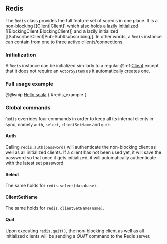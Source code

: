 ## Redis

The `Redis` class provides the full feature set of scredis in one place. It is a non-blocking [[Client|Client]] which also holds a lazily initialized [[BlockingClient|BlockingClient]] and a lazily initialized [[SubscriberClient|Pub-Sub#subscribing]]. In other words, a `Redis` instance can contain from one to three active clients/connections.

### Initialization
A `Redis` instance can be initialized similarly to a regular @ref:[Client](Client.md#initialization) except that it does not require an `ActorSystem` as it automatically creates one.

### Full usage example

@@snip [Hello.scala](/src/test/scala/scredis/examples/Examples.scala) { #redis_example }

### Global commands
`Redis` overrides four commands in order to keep all its internal clients in sync, namely `auth`, `select`, `clientSetName` and `quit`.

#### Auth
Calling `redis.auth(password)` will authenticate the non-blocking client as well as all initialized clients. If a client has not been used yet, it will save the password so that once it gets initialized, it will automatically authenticate with the latest set password.

#### Select
The same holds for `redis.select(database)`.

#### ClientSetName
The same holds for `redis.clientSetName(name)`.

#### Quit
Upon executing `redis.quit()`, the non-blocking client as well as all initialized clients will be sending a *QUIT* command to the Redis server.
